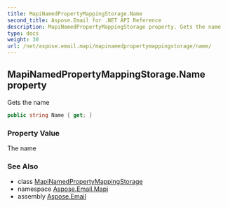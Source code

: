 ```yaml
---
title: MapiNamedPropertyMappingStorage.Name
second_title: Aspose.Email for .NET API Reference
description: MapiNamedPropertyMappingStorage property. Gets the name
type: docs
weight: 30
url: /net/aspose.email.mapi/mapinamedpropertymappingstorage/name/
---
```

## MapiNamedPropertyMappingStorage.Name property

Gets the name

```csharp
public string Name { get; }
```

### Property Value

The name

### See Also

* class [MapiNamedPropertyMappingStorage](../)
* namespace [Aspose.Email.Mapi](../../mapinamedpropertymappingstorage/)
* assembly [Aspose.Email](../../../)


